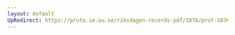 ```yaml
---
layout: default
UpRedirect: https://pruto.im.uu.se/riksdagen-records-pdf/1876/prot-1876--fk--029.pdf
---
```

